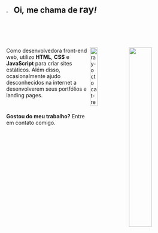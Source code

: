 <!--apresentação-->
## <img width="2%" src="https://raw.githubusercontent.com/kaueMarques/kaueMarques/master/hi.gif"> &nbsp;Oi<i>,</i> me chama de <big>ray</big><i>!</i>

<!--<img  align="right" width="375" height="175" src="https://github-readme-stats.vercel.app/api/top-langs/?username=raysantori&custom_title=Linguagens&hide=issues&title_color=e5e5e5&icon_color=545454&bg_color=ffffff00&text_color=dddddd&hide_border=true">-->

  <img align="right" width="35%" src="https://github-readme-stats.vercel.app/api/top-langs/?username=rayssagomees&custom_title=Linguagens&nbsp;e&nbsp;tecnologias&&hide=issues&title_color=e5e5e5&icon_color=545454&bg_color=0d1117&text_color=dddddd&hide_border=true&layout=compact&langs_count=7&theme=white"/>
  <img align="right" width="20%" src="https://i.ibb.co/DbRzQwm/ray-octocat-removebg-preview.png" alt="ray-octocat-removebg-preview" border="0">
</div>

Como desenvolvedora front-end web, utilizo <strong>HTML</strong>, <strong>CSS</strong> e <strong>JavaScript</strong> para criar sites estáticos. Além disso, ocasionalmente ajudo desconhecidos na internet a desenvolverem seus portfólios e landing pages.
  
#

<strong>Gostou do meu trabalho?</strong> Entre em contato comigo.
<!--
<a href="mailto:contato@raysantori.com"><img src="https://img.shields.io/badge/email-1F2D52?style=for-the-badge&logo=gmail&logoColor=white"></a>
<a href="https://www.linkedin.com/in/raysantori/"><img src="https://img.shields.io/badge/linkedin-1F2D52?style=for-the-badge&logo=linkedin&logoColor=white"></a>
<a href="https://wa.me/5566999691956"><img src="https://img.shields.io/badge/whatsapp-1F2D52?style=for-the-badge&logo=whatsapp&logoColor=white"></a>-->
